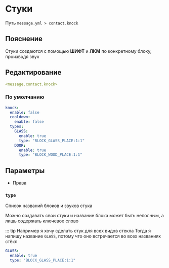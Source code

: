 # Стуки
Путь `message.yml > contact.knock`

## Пояснение
Стуки создаются с помощью **ШИФТ** и **ЛКМ** по конкретному блоку, производя звук

## Редактирование
```yaml
<message.contact.knock>
```

### По умолчанию
```yaml
knock:
  enable: false
  cooldown:
    enable: false
  types:
    GLASS:
      enable: true
      type: "BLOCK_GLASS_PLACE:1:1"
    DOOR:
      enable: true
      type: "BLOCK_WOOD_PLACE:1:1"
```

## Параметры

- [Права](/docs/permission/message/contact/knock/)

<!--@include: @/parts/enable.md-->
<!--@include: @/parts/cooldown.md-->

### `type`

Список названий блоков и звуков стука

Можно создавать свои стуки и название блока может быть неполным, а лишь содержать ключевое слово

::: tip Например я хочу сделать стук для всех видов стекла
Тогда я напишу название `GLASS`, потому что оно встречается во всех названиях стёкл

```yaml
GLASS:
  enable: true
  type: "BLOCK_GLASS_PLACE:1:1"
```

<!--@include: @/parts/sound.md-->